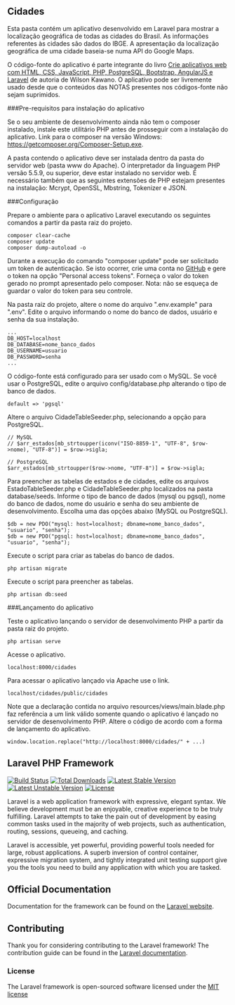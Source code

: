 ## Cidades

Esta pasta contém um aplicativo desenvolvido em Laravel para mostrar a localização geográfica de todas as cidades do Brasil. As informações referentes às cidades são dados do IBGE. A apresentação da localização geográfica de uma cidade baseia-se numa API do Google Maps.

O código-fonte do aplicativo é parte integrante do livro [Crie aplicativos web com HTML, CSS, JavaScript, PHP, PostgreSQL, Bootstrap, AngularJS e Laravel](http://www.lcm.com.br/site/#livros/detalhesLivro/crie-aplicativos-web-com-html--css--javascript--php--postgresql--bootstrap--angularjs-e-laravel.html) de autoria de Wilson Kawano. O aplicativo pode ser livremente usado desde que o conteúdos das NOTAS presentes nos códigos-fonte não sejam suprimidos.

###Pre-requisitos para instalação do aplicativo

Se o seu ambiente de desenvolvimento ainda não tem o composer instalado, instale este utilitário PHP antes de prosseguir com a instalação do aplicativo. Link para o composer na versão Windows: https://getcomposer.org/Composer-Setup.exe.

A pasta contendo o aplicativo deve ser instalada dentro da pasta do servidor web (pasta www do Apache). O interpretador da linguagem PHP versão 5.5.9, ou superior, deve estar instalado no servidor web. É necessário também que as seguintes extensões de PHP estejam presentes na instalação: Mcrypt, OpenSSL, Mbstring, Tokenizer e JSON.

###Configuração

Prepare o ambiente para o aplicativo Laravel executando os seguintes comandos a partir da pasta raiz do projeto.

    composer clear-cache
    composer update
    composer dump-autoload -o

Durante a execução do comando "composer update" pode ser solicitado um token de autenticação. Se isto ocorrer, crie uma conta no [GitHub](https://github.com/) e gere o token na opção "Personal access tokens". Forneça o valor do token gerado no prompt apresentado pelo composer. Nota: não se esqueça de guardar o valor do token para seu controle.
    
Na pasta raiz do projeto, altere o nome do arquivo ".env.example" para ".env". Edite o arquivo informando o nome do banco de dados, usuário e senha da sua instalação.

    ...
    DB_HOST=localhost
    DB_DATABASE=nome_banco_dados
    DB_USERNAME=usuario
    DB_PASSWORD=senha   
    ...

O código-fonte está configurado para ser usado com o MySQL. Se você usar o PostgreSQL, edite o arquivo config/database.php alterando o tipo de banco de dados.

    default => 'pgsql'

Altere o arquivo CidadeTableSeeder.php, selecionando a opção para PostgreSQL.

    // MySQL
    // $arr_estados[mb_strtoupper(iconv("ISO-8859-1", "UTF-8", $row->nome), "UTF-8")] = $row->sigla;

    // PostgreSQL
    $arr_estados[mb_strtoupper($row->nome, "UTF-8")] = $row->sigla;
    
Para preencher as tabelas de estados e de cidades, edite os arquivos EstadoTableSeeder.php e CidadeTableSeeder.php localizados na pasta database/seeds. Informe o tipo de banco de dados (mysql ou pgsql), nome do banco de dados, nome do usuário e senha do seu ambiente de desenvolvimento. Escolha uma das opções abaixo (MySQL ou PostgreSQL).

    $db = new PDO("mysql: host=localhost; dbname=nome_banco_dados", "usuario", "senha");
    $db = new PDO("pgsql: host=localhost; dbname=nome_banco_dados", "usuario", "senha");

Execute o script para criar as tabelas do banco de dados.

    php artisan migrate
    
Execute o script para preencher as tabelas.

    php artisan db:seed
    
###Lançamento do aplicativo

Teste o aplicativo lançando o servidor de desenvolvimento PHP a partir da pasta raiz do projeto.
    
    php artisan serve

Acesse o aplicativo.
    
    localhost:8000/cidades
    
Para acessar o aplicativo lançado via Apache use o link.

    localhost/cidades/public/cidades

Note que a declaração contida no arquivo resources/views/main.blade.php faz referência a um link válido somente quando o aplicativo é lançado no servidor de desenvolvimento PHP. Altere o código de acordo com a forma de lançamento do aplicativo.

    window.location.replace("http://localhost:8000/cidades/" + ...)

## Laravel PHP Framework

[![Build Status](https://travis-ci.org/laravel/framework.svg)](https://travis-ci.org/laravel/framework)
[![Total Downloads](https://poser.pugx.org/laravel/framework/downloads.svg)](https://packagist.org/packages/laravel/framework)
[![Latest Stable Version](https://poser.pugx.org/laravel/framework/v/stable.svg)](https://packagist.org/packages/laravel/framework)
[![Latest Unstable Version](https://poser.pugx.org/laravel/framework/v/unstable.svg)](https://packagist.org/packages/laravel/framework)
[![License](https://poser.pugx.org/laravel/framework/license.svg)](https://packagist.org/packages/laravel/framework)

Laravel is a web application framework with expressive, elegant syntax. We believe development must be an enjoyable, creative experience to be truly fulfilling. Laravel attempts to take the pain out of development by easing common tasks used in the majority of web projects, such as authentication, routing, sessions, queueing, and caching.

Laravel is accessible, yet powerful, providing powerful tools needed for large, robust applications. A superb inversion of control container, expressive migration system, and tightly integrated unit testing support give you the tools you need to build any application with which you are tasked.

## Official Documentation

Documentation for the framework can be found on the [Laravel website](http://laravel.com/docs).

## Contributing

Thank you for considering contributing to the Laravel framework! The contribution guide can be found in the [Laravel documentation](http://laravel.com/docs/contributions).

### License

The Laravel framework is open-sourced software licensed under the [MIT license](http://opensource.org/licenses/MIT)
